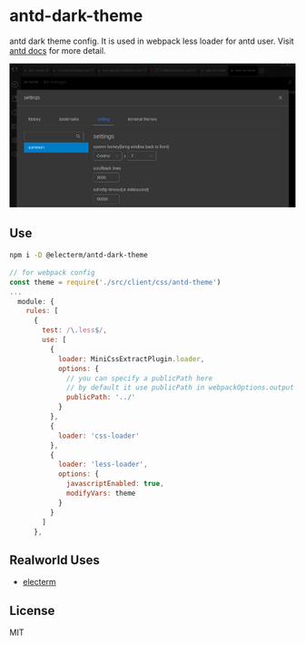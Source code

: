 # antd-dark-theme

antd dark theme config. It is used in webpack less loader for antd user. Visit [antd docs](https://ant.design/docs/react/customize-theme) for more detail.

![ ](screenshots/screen.png)

## Use

```bash
npm i -D @electerm/antd-dark-theme
```

```js
// for webpack config
const theme = require('./src/client/css/antd-theme')
...
  module: {
    rules: [
      {
        test: /\.less$/,
        use: [
          {
            loader: MiniCssExtractPlugin.loader,
            options: {
              // you can specify a publicPath here
              // by default it use publicPath in webpackOptions.output
              publicPath: '../'
            }
          },
          {
            loader: 'css-loader'
          },
          {
            loader: 'less-loader',
            options: {
              javascriptEnabled: true,
              modifyVars: theme
            }
          }
        ]
      },
```

## Realworld Uses

- [electerm](https://github.com/electerm/electerm)

## License

MIT
